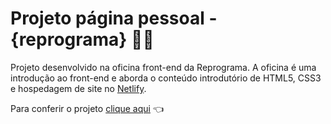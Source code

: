 # Projeto página pessoal - {reprograma} :woman_technologist:
Projeto desenvolvido na oficina front-end da Reprograma. A oficina é uma introdução ao front-end e aborda o conteúdo introdutório de HTML5, CSS3 e hospedagem de site no [Netlify](https://www.netlify.com/).

Para conferir o projeto [clique aqui](https://workshop2on17-marianap.netlify.app/) :point_left: 
